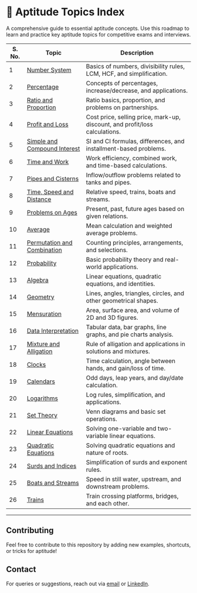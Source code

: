 # 📘 Aptitude Topics Index

A comprehensive guide to essential aptitude concepts. Use this roadmap to learn and practice key aptitude topics for competitive exams and interviews.

| **S. No.** | **Topic**                                        | **Description**                                                             |
| ---------- | ------------------------------------------------ | --------------------------------------------------------------------------- |
| 1          | [Number System](/number-system.md)               | Basics of numbers, divisibility rules, LCM, HCF, and simplification.        |
| 2          | [Percentage](/percentage.md)                     | Concepts of percentages, increase/decrease, and applications.               |
| 3          | [Ratio and Proportion](/ratio-proportion.md)     | Ratio basics, proportion, and problems on partnerships.                     |
| 4          | [Profit and Loss](/profit-loss.md)               | Cost price, selling price, mark-up, discount, and profit/loss calculations. |
| 5          | [Simple and Compound Interest](/interest.md)     | SI and CI formulas, differences, and installment-based problems.            |
| 6          | [Time and Work](/time-work.md)                   | Work efficiency, combined work, and time-based calculations.                |
| 7          | [Pipes and Cisterns](/pipes-cisterns.md)         | Inflow/outflow problems related to tanks and pipes.                         |
| 8          | [Time, Speed and Distance](/speed-distance.md)   | Relative speed, trains, boats and streams.                                  |
| 9          | [Problems on Ages](/ages.md)                     | Present, past, future ages based on given relations.                        |
| 10         | [Average](/average.md)                           | Mean calculation and weighted average problems.                             |
| 11         | [Permutation and Combination](/permutation.md)   | Counting principles, arrangements, and selections.                          |
| 12         | [Probability](/probability.md)                   | Basic probability theory and real-world applications.                       |
| 13         | [Algebra](/algebra.md)                           | Linear equations, quadratic equations, and identities.                      |
| 14         | [Geometry](/geometry.md)                         | Lines, angles, triangles, circles, and other geometrical shapes.            |
| 15         | [Mensuration](/mensuration.md)                   | Area, surface area, and volume of 2D and 3D figures.                        |
| 16         | [Data Interpretation](/data-interpretation.md)   | Tabular data, bar graphs, line graphs, and pie charts analysis.             |
| 17         | [Mixture and Alligation](/mixture-alligation.md) | Rule of alligation and applications in solutions and mixtures.              |
| 18         | [Clocks](/clocks.md)                             | Time calculation, angle between hands, and gain/loss of time.               |
| 19         | [Calendars](/calendars.md)                       | Odd days, leap years, and day/date calculation.                             |
| 20         | [Logarithms](/logarithms.md)                     | Log rules, simplification, and applications.                                |
| 21         | [Set Theory](/set-theory.md)                     | Venn diagrams and basic set operations.                                     |
| 22         | [Linear Equations](/linear-equations.md)         | Solving one-variable and two-variable linear equations.                     |
| 23         | [Quadratic Equations](/quadratic-equations.md)   | Solving quadratic equations and nature of roots.                            |
| 24         | [Surds and Indices](/surds-indices.md)           | Simplification of surds and exponent rules.                                 |
| 25         | [Boats and Streams](/boats-streams.md)           | Speed in still water, upstream, and downstream problems.                    |
| 26         | [Trains](/trains.md)                             | Train crossing platforms, bridges, and each other.                          |

---

## Contributing

Feel free to contribute to this repository by adding new examples, shortcuts, or tricks for aptitude!

## Contact

For queries or suggestions, reach out via [email](mailto:chaudharybrijesh0007@gmail.com) or [LinkedIn](https://www.linkedin.com/in/brijeshchaudhary13/).



